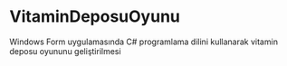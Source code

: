 # VitaminDeposuOyunu
Windows Form uygulamasında C# programlama dilini kullanarak vitamin deposu oyununu geliştirilmesi
